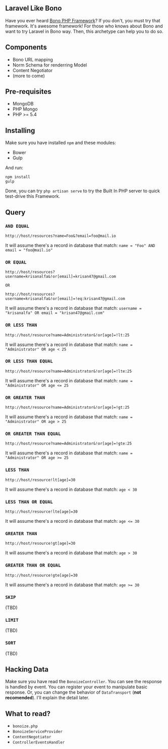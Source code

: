 ## Laravel Like Bono

Have you ever heard [Bono PHP Framework](https://github.com/xinix-technology/bono)? If you don't, you must try that framework. It's awesome framework! For those who knows about Bono and want to try Laravel in Bono way. Then, this archetype can help you to do so.

## Components

- Bono URL mapping
- Norm Schema for renderring Model
- Content Negotiator
- (more to come)

## Pre-requisites

- MongoDB
- PHP Mongo
- PHP >= 5.4

## Installing

Make sure you have installed `npm` and these modules:

- Bower
- Gulp

And run:

```
npm install
gulp
```

Done, you can try `php artisan serve` to try the Built In PHP server to quick test-drive this Framework.

## Query

### `AND EQUAL`

```
http://host/resources?name=Foo&?email=foo@mail.io
```

It will assume there's a record in database that match: `name = "Foo" AND email = "foo@mail.io"`

### `OR EQUAL`

```
http://host/resources?username=krisanalfa&!or[email]=krisan47@gmail.com

OR

http://host/resources?username=krisanalfa&!or[email]=!eq:krisan47@gmail.com
```

It will assume there's a record in database that match: `username = "krisanalfa" OR email = "krisan47@gmail.com"`

### `OR LESS THAN`

```
http://host/resource?name=Administrator&!or[age]=!lt:25
```

It will assume there's a record in database that match: `name = "Administrator" OR age < 25`

### `OR LESS THAN EQUAL`

```
http://host/resource?name=Administrator&!or[age]=!lte:25
```

It will assume there's a record in database that match: `name = "Administrator" OR age <= 25`

### `OR GREATER THAN`

```
http://host/resource?name=Administrator&!or[age]=!gt:25
```

It will assume there's a record in database that match: `name = "Administrator" OR age > 25`

### `OR GREATER THAN EQUAL`

```
http://host/resource?name=Administrator&!or[age]=!gte:25
```

It will assume there's a record in database that match: `name = "Administrator" OR age >= 25`

### `LESS THAN`

```
http://host/resource!lt[age]=30
```

It will assume there's a record in database that match: `age < 30`

### `LESS THAN OR EQUAL`

```
http://host/resource!lte[age]=30
```

It will assume there's a record in database that match: `age <= 30`

### `GREATER THAN`

```
http://host/resource!gt[age]=30
```

It will assume there's a record in database that match: `age > 30`

### `GREATER THAN OR EQUAL`

```
http://host/resource!gte[age]=30
```

It will assume there's a record in database that match: `age >= 30`

### `SKIP`

(TBD)

### `LIMIT`

(TBD)

### `SORT`

(TBD)

## Hacking Data

Make sure you have read the `BonoizeController`. You can see the response is handled by event. You can register your event to manipulate basic response. Or, you can change the behavior of `DataTransport` (**not recomended**). I'll explain the detail later.

## What to read?

- `bonoize.php`
- `BonoizeServiceProvider`
- `ContentNegotiator`
- `ControllerEventsHandler`

